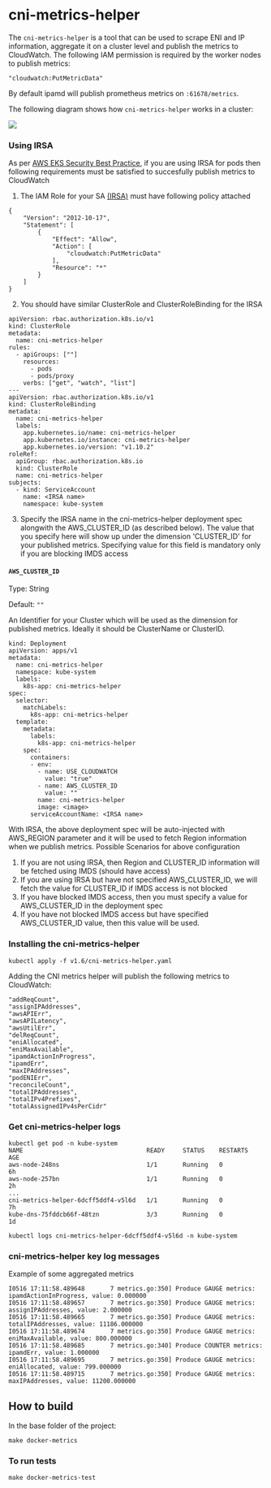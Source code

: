 # cni-metrics-helper

The `cni-metrics-helper` is a tool that can be used to scrape ENI and IP information, aggregate it on a cluster 
level and publish the metrics to CloudWatch. The following IAM permission is required by the worker nodes to 
publish metrics:
```
"cloudwatch:PutMetricData"
```

By default ipamd will publish prometheus metrics on `:61678/metrics`.

The following diagram shows how `cni-metrics-helper` works in a cluster:

![](../../docs/images/cni-metrics-helper.png)

### Using IRSA
As per [AWS EKS Security Best Practice](https://docs.aws.amazon.com/eks/latest/userguide/best-practices-security.html), if you are using IRSA for pods then following requirements must be satisfied to succesfully publish metrics to CloudWatch

1. The IAM Role for your SA [(IRSA)](https://docs.aws.amazon.com/eks/latest/userguide/iam-roles-for-service-accounts.html) must have following policy attached

```
{
    "Version": "2012-10-17",
    "Statement": [
        {
            "Effect": "Allow",
            "Action": [
                "cloudwatch:PutMetricData"
            ],
            "Resource": "*"
        }
    ]
}
```

2. You should have similar ClusterRole and ClusterRoleBinding for the IRSA 

``` 
apiVersion: rbac.authorization.k8s.io/v1
kind: ClusterRole
metadata:
  name: cni-metrics-helper
rules:
  - apiGroups: [""]
    resources:
      - pods
      - pods/proxy
    verbs: ["get", "watch", "list"]
---
apiVersion: rbac.authorization.k8s.io/v1
kind: ClusterRoleBinding
metadata:
  name: cni-metrics-helper
  labels:
    app.kubernetes.io/name: cni-metrics-helper
    app.kubernetes.io/instance: cni-metrics-helper
    app.kubernetes.io/version: "v1.10.2"
roleRef:
  apiGroup: rbac.authorization.k8s.io
  kind: ClusterRole
  name: cni-metrics-helper
subjects:
  - kind: ServiceAccount
    name: <IRSA name>
    namespace: kube-system
```

3. Specify the IRSA name in the cni-metrics-helper deployment spec alongwith the AWS_CLUSTER_ID (as described below). The value that you specify here will show up under the dimension 'CLUSTER_ID' for your published metrics. Specifying value for this field is mandatory only if you are blocking IMDS access  

#### `AWS_CLUSTER_ID`

Type: String

Default: `""`

An Identifier for your Cluster which will be used as the dimension for published metrics. Ideally it should be ClusterName or ClusterID.

```
kind: Deployment
apiVersion: apps/v1
metadata:
  name: cni-metrics-helper
  namespace: kube-system
  labels:
    k8s-app: cni-metrics-helper
spec:
  selector:
    matchLabels:
      k8s-app: cni-metrics-helper
  template:
    metadata:
      labels:
        k8s-app: cni-metrics-helper
    spec:
      containers:
      - env:
        - name: USE_CLOUDWATCH
          value: "true"
        - name: AWS_CLUSTER_ID
          value: ""  
        name: cni-metrics-helper
        image: <image>
      serviceAccountName: <IRSA name>
```
With IRSA, the above deployment spec will be auto-injected with AWS_REGION parameter and it will be used to fetch Region information when we publish metrics. 
Possible Scenarios for above configuration
1. If you are not using IRSA, then Region and CLUSTER_ID information will be fetched using IMDS (should have access)
2. If you are using IRSA but have not specified AWS_CLUSTER_ID, we will fetch the value for CLUSTER_ID if IMDS access is not blocked
3. If you have blocked IMDS access, then you must specify a value for AWS_CLUSTER_ID in the deployment spec
4. If you have not blocked IMDS access but have specified AWS_CLUSTER_ID value, then this value will be used. 

### Installing the cni-metrics-helper
```
kubectl apply -f v1.6/cni-metrics-helper.yaml
```

Adding the CNI metrics helper will publish the following metrics to CloudWatch:
```
"addReqCount",
"assignIPAddresses",
"awsAPIErr",
"awsAPILatency",
"awsUtilErr",
"delReqCount",
"eniAllocated",
"eniMaxAvailable",
"ipamdActionInProgress",
"ipamdErr",
"maxIPAddresses",
"podENIErr",
"reconcileCount",
"totalIPAddresses",
"totalIPv4Prefixes",
"totalAssignedIPv4sPerCidr"
```

### Get cni-metrics-helper logs

```
kubectl get pod -n kube-system
NAME                                  READY     STATUS    RESTARTS   AGE
aws-node-248ns                        1/1       Running   0          6h
aws-node-257bn                        1/1       Running   0          2h
...
cni-metrics-helper-6dcff5ddf4-v5l6d   1/1       Running   0          7h
kube-dns-75fddcb66f-48tzn             3/3       Running   0          1d
```

```
kubectl logs cni-metrics-helper-6dcff5ddf4-v5l6d -n kube-system
```
### cni-metrics-helper key log messages

Example of some aggregated metrics
```
I0516 17:11:58.489648       7 metrics.go:350] Produce GAUGE metrics: ipamdActionInProgress, value: 0.000000
I0516 17:11:58.489657       7 metrics.go:350] Produce GAUGE metrics: assignIPAddresses, value: 2.000000
I0516 17:11:58.489665       7 metrics.go:350] Produce GAUGE metrics: totalIPAddresses, value: 11186.000000
I0516 17:11:58.489674       7 metrics.go:350] Produce GAUGE metrics: eniMaxAvailable, value: 800.000000
I0516 17:11:58.489685       7 metrics.go:340] Produce COUNTER metrics: ipamdErr, value: 1.000000
I0516 17:11:58.489695       7 metrics.go:350] Produce GAUGE metrics: eniAllocated, value: 799.000000
I0516 17:11:58.489715       7 metrics.go:350] Produce GAUGE metrics: maxIPAddresses, value: 11200.000000
```

## How to build

In the base folder of the project:
```
make docker-metrics
```

### To run tests
```
make docker-metrics-test
```
